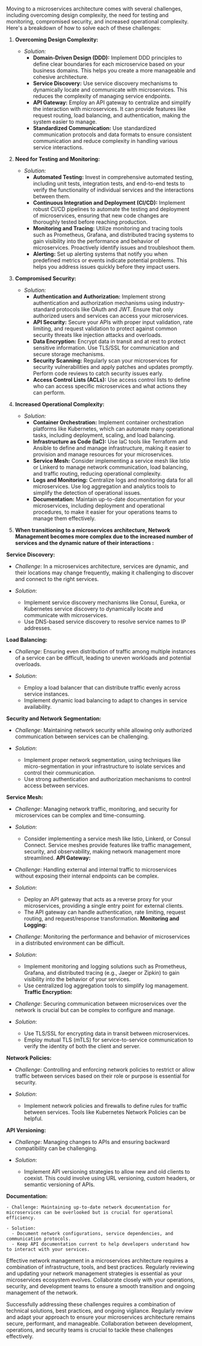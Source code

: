 Moving to a microservices architecture comes with several challenges, including overcoming design complexity, the need for testing and monitoring, compromised security, and increased operational complexity. Here's a breakdown of how to solve each of these challenges:

1. **Overcoming Design Complexity:**

   - *Solution:* 
     - **Domain-Driven Design (DDD):** Implement DDD principles to define clear boundaries for each microservice based on your business domains. This helps you create a more manageable and cohesive architecture.
     - **Service Discovery:** Use service discovery mechanisms to dynamically locate and communicate with microservices. This reduces the complexity of managing service endpoints.
     - **API Gateway:** Employ an API gateway to centralize and simplify the interaction with microservices. It can provide features like request routing, load balancing, and authentication, making the system easier to manage.
     - **Standardized Communication:** Use standardized communication protocols and data formats to ensure consistent communication and reduce complexity in handling various service interactions.

2. **Need for Testing and Monitoring:**

   - *Solution:*
     - **Automated Testing:** Invest in comprehensive automated testing, including unit tests, integration tests, and end-to-end tests to verify the functionality of individual services and the interactions between them.
     - **Continuous Integration and Deployment (CI/CD):** Implement robust CI/CD pipelines to automate the testing and deployment of microservices, ensuring that new code changes are thoroughly tested before reaching production.
     - **Monitoring and Tracing:** Utilize monitoring and tracing tools such as Prometheus, Grafana, and distributed tracing systems to gain visibility into the performance and behavior of microservices. Proactively identify issues and troubleshoot them.
     - **Alerting:** Set up alerting systems that notify you when predefined metrics or events indicate potential problems. This helps you address issues quickly before they impact users.

3. **Compromised Security:**

   - *Solution:*
     - **Authentication and Authorization:** Implement strong authentication and authorization mechanisms using industry-standard protocols like OAuth and JWT. Ensure that only authorized users and services can access your microservices.
     - **API Security:** Secure your APIs with proper input validation, rate limiting, and request validation to protect against common security threats like injection attacks and overloads.
     - **Data Encryption:** Encrypt data in transit and at rest to protect sensitive information. Use TLS/SSL for communication and secure storage mechanisms.
     - **Security Scanning:** Regularly scan your microservices for security vulnerabilities and apply patches and updates promptly. Perform code reviews to catch security issues early.
     - **Access Control Lists (ACLs):** Use access control lists to define who can access specific microservices and what actions they can perform.

4. **Increased Operational Complexity:**

   - *Solution:*
     - **Container Orchestration:** Implement container orchestration platforms like Kubernetes, which can automate many operational tasks, including deployment, scaling, and load balancing.
     - **Infrastructure as Code (IaC):** Use IaC tools like Terraform and Ansible to define and manage infrastructure, making it easier to provision and manage resources for your microservices.
     - **Service Mesh:** Consider implementing a service mesh like Istio or Linkerd to manage network communication, load balancing, and traffic routing, reducing operational complexity.
     - **Logs and Monitoring:** Centralize logs and monitoring data for all microservices. Use log aggregation and analytics tools to simplify the detection of operational issues.
     - **Documentation:** Maintain up-to-date documentation for your microservices, including deployment and operational procedures, to make it easier for your operations teams to manage them effectively.
    
  5.  **When transitioning to a microservices architecture, Network Management becomes more complex due to the increased number of services and the dynamic nature of their interactions :** 

 **Service Discovery:**

   - *Challenge*: In a microservices architecture, services are dynamic, and their locations may change frequently, making it challenging to discover and connect to the right services.

   - *Solution*:
     - Implement service discovery mechanisms like Consul, Eureka, or Kubernetes service discovery to dynamically locate and communicate with microservices.
     - Use DNS-based service discovery to resolve service names to IP addresses.

 **Load Balancing:**

   - *Challenge*: Ensuring even distribution of traffic among multiple instances of a service can be difficult, leading to uneven workloads and potential overloads.

   - *Solution*:
     - Employ a load balancer that can distribute traffic evenly across service instances.
     - Implement dynamic load balancing to adapt to changes in service availability.

 **Security and Network Segmentation:**

   - *Challenge*: Maintaining network security while allowing only authorized communication between services can be challenging.

   - *Solution*:
     - Implement proper network segmentation, using techniques like micro-segmentation in your infrastructure to isolate services and control their communication.
     - Use strong authentication and authorization mechanisms to control access between services.

 **Service Mesh:**

   - *Challenge*: Managing network traffic, monitoring, and security for microservices can be complex and time-consuming.

   - *Solution*:
     - Consider implementing a service mesh like Istio, Linkerd, or Consul Connect. Service meshes provide features like traffic management, security, and observability, making network management more streamlined.
**API Gateway:**

   - *Challenge*: Handling external and internal traffic to microservices without exposing their internal endpoints can be complex.

   - *Solution*:
     - Deploy an API gateway that acts as a reverse proxy for your microservices, providing a single entry point for external clients.
     - The API gateway can handle authentication, rate limiting, request routing, and request/response transformation.
**Monitoring and Logging:**

   - *Challenge*: Monitoring the performance and behavior of microservices in a distributed environment can be difficult.

   - *Solution*:
     - Implement monitoring and logging solutions such as Prometheus, Grafana, and distributed tracing (e.g., Jaeger or Zipkin) to gain visibility into the behavior of your services.
     - Use centralized log aggregation tools to simplify log management.
 **Traffic Encryption:**

   - *Challenge*: Securing communication between microservices over the network is crucial but can be complex to configure and manage.

   - *Solution*:
     - Use TLS/SSL for encrypting data in transit between microservices.
     - Employ mutual TLS (mTLS) for service-to-service communication to verify the identity of both the client and server.

**Network Policies:**

   - *Challenge*: Controlling and enforcing network policies to restrict or allow traffic between services based on their role or purpose is essential for security.

   - *Solution*:
     - Implement network policies and firewalls to define rules for traffic between services. Tools like Kubernetes Network Policies can be helpful.

 **API Versioning:**

   - *Challenge*: Managing changes to APIs and ensuring backward compatibility can be challenging.

   - *Solution*:
     - Implement API versioning strategies to allow new and old clients to coexist. This could involve using URL versioning, custom headers, or semantic versioning of APIs.

 **Documentation:**

    - Challenge: Maintaining up-to-date network documentation for microservices can be overlooked but is crucial for operational efficiency.

    - Solution: 
      - Document network configurations, service dependencies, and communication protocols.
      - Keep API documentation current to help developers understand how to interact with your services.

Effective network management in a microservices architecture requires a combination of infrastructure, tools, and best practices. Regularly reviewing and updating your network management strategies is essential as your microservices ecosystem evolves. Collaborate closely with your operations, security, and development teams to ensure a smooth transition and ongoing management of the network.

Successfully addressing these challenges requires a combination of technical solutions, best practices, and ongoing vigilance. Regularly review and adapt your approach to ensure your microservices architecture remains secure, performant, and manageable. Collaboration between development, operations, and security teams is crucial to tackle these challenges effectively.
